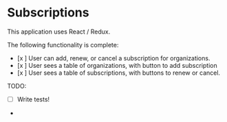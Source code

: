 # Subscriptions

This application uses React / Redux.

The following functionality is complete:

- [x ] User can add, renew, or cancel a subscription for organizations.
- [x ] User sees a table of organizations, with button to add subscription
- [x ] User sees a table of subscriptions, with buttons to renew or cancel.

TODO:

- [  ] Write tests!
- 



<!-- Look at more components test for Enzyme, jest.fn()? -->
<!-- UX, single table? -->